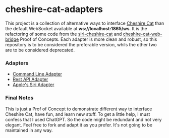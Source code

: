 # cheshire-cat-adapters

This project is a collection of alternative ways to interface [Cheshire Cat](https://github.com/pieroit/cheshire-cat) than the default WebSocket available at **ws://localhost:1865/ws**. It is the refactoring of some code from the [siri-cheshire-cat](https://github.com/xdatap1/siri-cheshire-cat) and [cheshire-cat-web-bridge](https://github.com/xdatap1/cheshire-cat-web-bridge) Proof of Concepts. Each adapter is more clean and robust, so this repository is to be considered the preferable version, whils the other two are to be considered deprecated.

### Adapters

* [Command Line Adapter](https://github.com/xdatap1/cheshire-cat-adapters/tree/main/command-line)
* [Rest API Adapter](https://github.com/xdatap1/cheshire-cat-adapters/tree/main/rest-api)
* [Apple's Siri Adapter](https://github.com/xdatap1/cheshire-cat-adapters/tree/main/siri)
 
### Final Notes
This is just a Prof of Concept to demonstrate different way to interface Cheshire Cat, have fun, and learn new stuff. To get a little help, I must confess that I used ChatGPT. So the code might be redundant and not very elegant. Feel free to fork and adapt it as you prefer. It's not going to be maintained in any way.